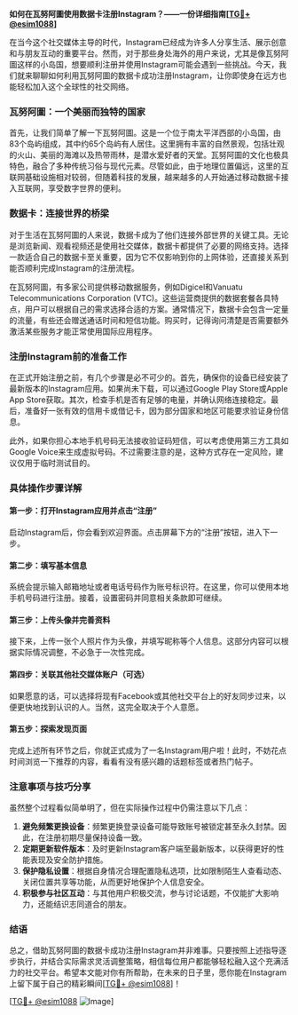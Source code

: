 **如何在瓦努阿圖使用数据卡注册Instagram？——一份详细指南[[TG💪+ @esim1088](https://t.me/s/esim1088)]**

在当今这个社交媒体主导的时代，Instagram已经成为许多人分享生活、展示创意和与朋友互动的重要平台。然而，对于那些身处海外的用户来说，尤其是像瓦努阿圖这样的小岛国，想要顺利注册并使用Instagram可能会遇到一些挑战。今天，我们就来聊聊如何利用瓦努阿圖的数据卡成功注册Instagram，让你即使身在远方也能轻松加入这个全球性的社交网络。

### 瓦努阿圖：一个美丽而独特的国家

首先，让我们简单了解一下瓦努阿圖。这是一个位于南太平洋西部的小岛国，由83个岛屿组成，其中约65个岛屿有人居住。这里拥有丰富的自然景观，包括壮观的火山、美丽的海滩以及热带雨林，是潜水爱好者的天堂。瓦努阿圖的文化也极具特色，融合了多种传统习俗与现代元素。尽管如此，由于地理位置偏远，这里的互联网基础设施相对较弱，但随着科技的发展，越来越多的人开始通过移动数据卡接入互联网，享受数字世界的便利。

### 数据卡：连接世界的桥梁

对于生活在瓦努阿圖的人来说，数据卡成为了他们连接外部世界的关键工具。无论是浏览新闻、观看视频还是使用社交媒体，数据卡都提供了必要的网络支持。选择一款适合自己的数据卡至关重要，因为它不仅影响到你的上网体验，还直接关系到能否顺利完成Instagram的注册流程。

在瓦努阿圖，有多家公司提供移动数据服务，例如Digicel和Vanuatu Telecommunications Corporation (VTC)。这些运营商提供的数据套餐各具特点，用户可以根据自己的需求选择合适的方案。通常情况下，数据卡会包含一定量的流量，有些还会赠送通话时间和短信功能。购买时，记得询问清楚是否需要额外激活某些服务才能正常使用国际应用程序。

### 注册Instagram前的准备工作

在正式开始注册之前，有几个步骤是必不可少的。首先，确保你的设备已经安装了最新版本的Instagram应用。如果尚未下载，可以通过Google Play Store或Apple App Store获取。其次，检查手机是否有足够的电量，并确认网络连接稳定。最后，准备好一张有效的信用卡或借记卡，因为部分国家和地区可能要求验证身份信息。

此外，如果你担心本地手机号码无法接收验证码短信，可以考虑使用第三方工具如Google Voice来生成虚拟号码。不过需要注意的是，这种方式存在一定风险，建议仅用于临时测试目的。

### 具体操作步骤详解

#### 第一步：打开Instagram应用并点击“注册”

启动Instagram后，你会看到欢迎界面。点击屏幕下方的“注册”按钮，进入下一步。

#### 第二步：填写基本信息

系统会提示输入邮箱地址或者电话号码作为账号标识符。在这里，你可以使用本地手机号码进行注册。接着，设置密码并同意相关条款即可继续。

#### 第三步：上传头像并完善资料

接下来，上传一张个人照片作为头像，并填写昵称等个人信息。这部分内容可以根据实际情况调整，不必急于一次性完成。

#### 第四步：关联其他社交媒体账户（可选）

如果愿意的话，可以选择将现有Facebook或其他社交平台上的好友同步过来，以便更快地找到认识的人。当然，这完全取决于个人意愿。

#### 第五步：探索发现页面

完成上述所有环节之后，你就正式成为了一名Instagram用户啦！此时，不妨花点时间浏览一下推荐的内容，看看有没有感兴趣的话题标签或者热门帖子。

### 注意事项与技巧分享

虽然整个过程看似简单明了，但在实际操作过程中仍需注意以下几点：

1. **避免频繁更换设备**：频繁更换登录设备可能导致账号被锁定甚至永久封禁。因此，在注册初期尽量保持设备一致。
2. **定期更新软件版本**：及时更新Instagram客户端至最新版本，以获得更好的性能表现及安全防护措施。
3. **保护隐私设置**：根据自身情况合理配置隐私选项，比如限制陌生人查看动态、关闭位置共享等功能，从而更好地保护个人信息安全。
4. **积极参与社区互动**：与其他用户积极交流，参与讨论话题，不仅能扩大影响力，还能结识志同道合的朋友。

### 结语

总之，借助瓦努阿圖的数据卡成功注册Instagram并非难事。只要按照上述指导逐步执行，并结合实际需求灵活调整策略，相信每位用户都能够轻松融入这个充满活力的社交平台。希望本文能对你有所帮助，在未来的日子里，愿你能在Instagram上留下属于自己的精彩瞬间[[TG💪+ @esim1088](https://t.me/s/esim1088)]！

[[TG💪+ @esim1088](https://t.me/s/esim1088) ![Image](https://i.postimg.cc/4NQfJmqS/Snipaste-2025-05-13-00-14-12.png)]